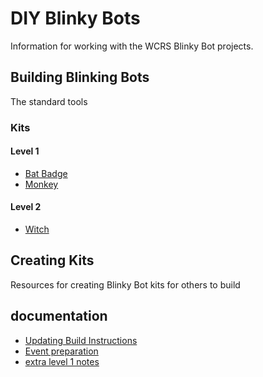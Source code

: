 # DIY Blinky Bots

Information for working with the WCRS Blinky Bot projects.

## Building Blinking Bots

The standard tools

### Kits

#### Level 1

* [Bat Badge](BatBadge.md "Bat Badge")
* [Monkey](Monkey.md "Monkey")

#### Level 2

* [Witch](Witch.md "Witch")

## Creating Kits

Resources for creating Blinky Bot kits for others to build

## documentation

* [Updating Build Instructions](instruction_conventions.md)
* [Event preparation](events.md)
* [extra level 1 notes](circuit_assembly.md)
